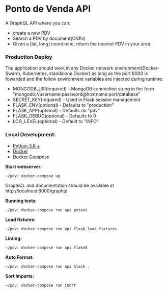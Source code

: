 # Ponto de Venda API

A GraphQL API where you can:
    
- create a new PDV
- Search a PDV by document(CNPJ)
- Given a [lat, long] coordinate, return the nearest PDV in your area.


### Production Deploy

The application should work in any Docker network environment(Docker-Swarm, Kubernetes, standalone Docker) as long as the port 8000 is fowarded and the follow environment variables are injected during runtime:

- MONGODB_URI(required) - MongoDB connection string in the form "mongodb://username:password@hostname:port/database"
- SECRET_KEY(required) - Used in Flask session management
- FLASK_ENV(optional) - Defaults to "production"
- FLASK_APP(optional) - Defaults do "pdv"
- FLASK_DEBUG(optional) - Defaults to 0
- LOG_LEVEL(optional) - Default to "INFO"

### Local Development:

- [Python 3.6 +](https://www.python.org/downloads/)
- [Docker](https://docs.docker.com/install/)
- [Docker Compose](https://docs.docker.com/compose/)

**Start webserver:**

    ~/pdv: docker-compose up

GraphiQL and documentation should be available at http://localhost:8000/graphql

**Running tests:**

    ~/pdv: docker-compose run api pytest

**Load fixtures:**

    ~/pdv: docker-compose run api flask load_fixtures

**Linting:**

    ~/pdv: docker-compose run api flake8

**Auto Format:**

    ~/pdv: docker-compose run api black .

**Sort Imports:**

    ~/pdv: docker-compose run isort